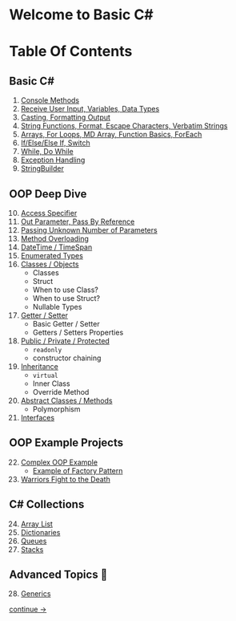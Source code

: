 # Welcome to Basic C#


# Table Of Contents

## Basic C#

1. [Console Methods](https://github.com/QuackPlayground/csharp/blob/main/theory/basic/01.md)
2. [Receive User Input, Variables, Data Types](https://github.com/QuackPlayground/csharp/blob/main/theory/basic/02.md)
3. [Casting, Formatting Output](https://github.com/QuackPlayground/csharp/blob/main/theory/basic/03.md)
4. [String Functions, Format, Escape Characters, Verbatim Strings](https://github.com/QuackPlayground/csharp/blob/main/theory/basic/04.md)
5. [Arrays, For Loops, MD Array, Function Basics, ForEach](https://github.com/QuackPlayground/csharp/blob/main/theory/basic/05.md)
6. [If/Else/Else If, Switch](https://github.com/QuackPlayground/csharp/blob/main/theory/basic/06.md)
7. [While, Do While](https://github.com/QuackPlayground/csharp/blob/main/theory/basic/07.md)
8. [Exception Handling](https://github.com/QuackPlayground/csharp/blob/main/theory/basic/08.md)
9. [StringBuilder](https://github.com/QuackPlayground/csharp/blob/main/theory/basic/09.md)

## OOP Deep Dive
10. [Access Specifier](https://github.com/QuackPlayground/csharp/blob/main/theory/basic/10.md)
11. [Out Parameter, Pass By Reference](https://github.com/QuackPlayground/csharp/blob/main/theory/basic/11.md)
12. [Passing Unknown Number of Parameters](https://github.com/QuackPlayground/csharp/blob/main/theory/basic/12.md)
13. [Method Overloading](https://github.com/QuackPlayground/csharp/blob/main/theory/basic/13.md)
14. [DateTime / TimeSpan](https://github.com/QuackPlayground/csharp/blob/main/theory/basic/14.md)
15. [Enumerated Types](https://github.com/QuackPlayground/csharp/blob/main/theory/basic/15.md)
16. [Classes / Objects](https://github.com/QuackPlayground/csharp/blob/main/theory/basic/16.md)
    * Classes
    * Struct
    * When to use Class?
    * When to use Struct?
    * Nullable Types
17. [Getter / Setter](https://github.com/QuackPlayground/csharp/blob/main/theory/basic/17.md)
    * Basic Getter / Setter
    * Getters / Setters Properties
18. [Public / Private / Protected](https://github.com/QuackPlayground/csharp/blob/main/theory/basic/18.md)
    * `readonly`
    * constructor chaining 
19. [Inheritance](https://github.com/QuackPlayground/csharp/blob/main/theory/basic/19.md)
    * `virtual`
    * Inner Class
    * Override Method
20. [Abstract Classes / Methods](https://github.com/QuackPlayground/csharp/blob/main/theory/basic/20.md)
    * Polymorphism
21. [Interfaces](https://github.com/QuackPlayground/csharp/blob/main/theory/basic/21.md)

## OOP Example Projects

22. [Complex OOP Example](https://github.com/QuackPlayground/csharp/blob/main/theory/basic/22.md)
    * [Example of Factory Pattern](https://github.com/QuackPlayground/csharp/blob/main/theory/basic/22-part2.md)
23. [Warriors Fight to the Death](https://github.com/QuackPlayground/csharp/blob/main/theory/basic/23.md)

## C# Collections
24. [Array List](https://github.com/QuackPlayground/csharp/blob/main/theory/basic/24.md)
25. [Dictionaries](https://github.com/QuackPlayground/csharp/blob/main/theory/basic/25.md)
26. [Queues](https://github.com/QuackPlayground/csharp/blob/main/theory/basic/26.md)
27. [Stacks](https://github.com/QuackPlayground/csharp/blob/main/theory/basic/27.md)

## Advanced Topics 🤔
28. [Generics](https://github.com/QuackPlayground/csharp/blob/main/theory/basic/28.md)



[continue ->](https://github.com/QuackPlayground/csharp/blob/main/theory/basic/01.md)